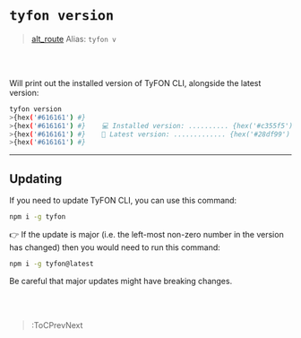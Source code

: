 # `tyfon version`

> [alt_route](:Icon) Alias: `tyfon v`

<br><br>

Will print out the installed version of TyFON CLI, alongside the latest version:

```bash
tyfon version
>{hex('#616161') #}
>{hex('#616161') #}    💻 Installed version: .......... {hex('#c355f5') 0.1.9}
>{hex('#616161') #}    🚀 Latest version: ............. {hex('#28df99') 0.1.9}
>{hex('#616161') #}
```

---

## Updating

If you need to update TyFON CLI, you can use this command:

```bash
npm i -g tyfon
```

👉 If the update is major (i.e. the left-most non-zero number in the version has changed) then you would
need to run this command:

```bash
npm i -g tyfon@latest
```

Be careful that major updates might have breaking changes.

<br><br>

> :ToCPrevNext